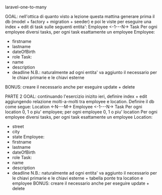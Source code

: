 laravel-one-to-many


GOAL: nell'ottica di quanto visto a lezione questa mattina generare prima il db (model + factory + migration + seeder) e poi le viste per eseguire una index + edit di task sulle seguenti entita':
Employee <-1---N-> Task
Per ogni employee diversi tasks, per ogni task esattamente un employee
Employee:
- firstname
- lastname
- dateOfBirth
- role
Task:
- name
- description
- deadline
N.B.: naturalmente ad ogni entita' va aggiunto il necessario per le chiavi primarie e le chiavi esterne


BONUS: creare il necessario anche per eseguire update + delete


		
PARTE 2
GOAL: continuando l'esercizio inizito ieri, definire index + edit aggiungendo relazione molti-a-molti tra employee e location. Definire il db come segue:
Location <-N---M-> Employee <-1---N-> Task
Per ogni location 0, 1 o piu' employee; per ogni employee 0, 1 o piu' location
Per ogni employee diversi tasks, per ogni task esattamente un employee
Location:
- street
- city
- state
Employee:
- firstname
- lastname
- dateOfBirth
- role
Task:
- name
- description
- deadline
N.B.: naturalmente ad ogni entita' va aggiunto il necessario per le chiavi primarie e le chiavi esterne + tabella ponte tra location e employee
BONUS: creare il necessario anche per eseguire update + delete